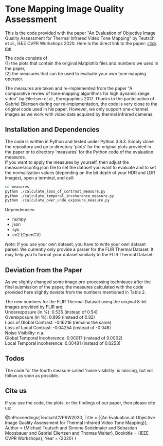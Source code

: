 # Tone Mapping Image Quality Assessment
This is the code provided with the paper "An Evaluation of Objective Image Quality Assessment for Thermal Infrared Video Tone Mapping" by Teutsch et al., IEEE CVPR Workshops 2020.
Here is the direct link to the paper: [click me](https://openaccess.thecvf.com/content_CVPRW_2020/html/w6/Teutsch_An_Evaluation_of_Objective_Image_Quality_Assessment_for_Thermal_Infrared_CVPRW_2020_paper.html)

The code consists of \
(1) the plots that contain the original Matplotlib files and numbers we used in the paper, \
(2) the measures that can be used to evaluate your own tone mapping operator.

The measures are taken and re-implemented from the paper "A comparative review of tone-mapping algorithms for high dynamic range video" by Eilertsen et al., Eurographics 2017. Thanks to the participation of Gabriel Eilertsen during our re-implementation, the code is very close to the original code used in his paper. However, we only support one-channel images as we work with video data acquired by thermal infrared cameras.

## Installation and Dependencies
The code is written in Python and tested under Python 3.8.3. Simply clone the repository and go to directory 'plots' for the original plots provided in the paper or to directory 'measures' for the Python code of the evaluation measures. \
If you want to apply the measures by yourself, then adjust the measures/config.json file to set the dataset you want to evaluate and to set the normalization values (depending on the bit depth of your HDR and LDR images), open a terminal, and call:
```bash
cd measures
python ./calculate_loss_of_contrast_measure.py
python ./calculate_temporal_incoherence_measure.py
python ./calculate_over_unde_exposure_measure.py
```

Dependencies:
- numpy
- json
- sys
- cv2 (OpenCV)

*Note:* If you use your own dataset, you have to write your own dataset parser. We currently only provide a parser for the FLIR Thermal Dataset. It may help you to format your dataset similarly to the FLIR Thermal Dataset.

## Deviation from the Paper
As we slightly changed some image pre-processing techniques after the final submission of the paper, the measures calculated with the code provided here slightly deviate from the numbers mentioned in Table 2.

The new numbers for the FLIR Thermal Dataset using the original 8-bit images provided by FLIR are: \
Underexposure (in %): 0.535 (instead of 0.54) \
Overexposure (in %): 0.899 (instead of 0.82) \
Loss of Global Contrast: -0.16216 (remains the same) \
Loss of Local Contrast: -0.04254 (instead of -0.046) \
Noise Visibility: n.a. \
Global Temporal Incoherence: 0.00017 (instead of 0.0002) \
Local Temporal Incoherence: 0.00481 (instead of 0.0253)

## Todos
The code for the fourth measure called 'noise visibility' is missing, but will follow as soon as possible.

## Cite us
If you use the code, the plots, or the findings of our paper, then please cite us:

@InProceedings{TeutschCVPRW2020,
Title = {{An Evaluation of Objective Image Quality Assessment for Thermal Infrared Video Tone Mapping}},
Author = {Michael Teutsch and Simone Sedelmaier and Sebastian Moosbauer and Gabriel Eilertsen and Thomas Walter},
Booktitle = {IEEE CVPR Workshops},
Year = {2020}
}
